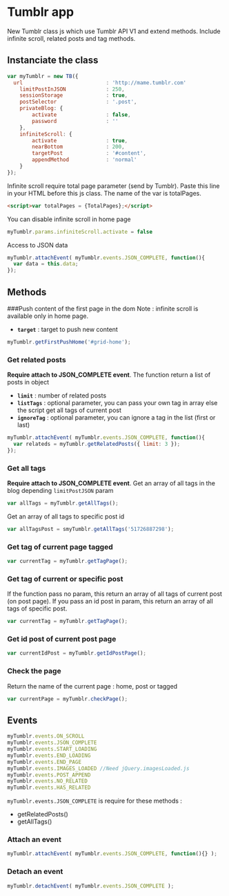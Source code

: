 Tumblr app
==================================================

New Tumblr class js which use Tumblr API V1 and extend methods. Include infinite scroll, related posts and tag methods.

Instanciate the class
--------------------------------------

```javascript
var myTumblr = new TB({
  url							: 'http://mame.tumblr.com'
	limitPostInJSON				: 250,
	sessionStorage				: true,
	postSelector				: '.post',
	privateBlog: {
		activate 				: false,
		password				: ''
	},
	infiniteScroll: {
		activate 				: true,
		nearBottom				: 200,
		targetPost				: '#content',
		appendMethod			: 'normal'
	}
});
```

Infinite scroll require total page parameter (send by Tumblr). Paste this line in your HTML before this js class. The name of the var is totalPages.

```html
<script>var totalPages = {TotalPages};</script>
```

You can disable infinite scroll in home page


```javascript
myTumblr.params.infiniteScroll.activate = false
```

Access to JSON data

```javascript
myTumblr.attachEvent( myTumblr.events.JSON_COMPLETE, function(){
  var data = this.data;
});
```

## Methods

###Push content of the first page in the dom
Note : infinite scroll is available only in home page.

- **`target`** : target to push new content

```javascript
myTumblr.getFirstPushHome('#grid-home');
```

### Get related posts

**Require attach to JSON_COMPLETE event**. The function return a list of posts in object

- **`limit`** : number of related posts
- **`listTags`** : optional parameter, you can pass your own tag in array else the script get all tags of current post
- **`ignoreTag`** : optional parameter, you can ignore a tag in the list (first or last)

```javascript
myTumblr.attachEvent( myTumblr.events.JSON_COMPLETE, function(){
  var relateds = myTumblr.getRelatedPosts({ limit: 3 });
});
```

### Get all tags

**Require attach to JSON_COMPLETE event**. Get an array of all tags in the blog depending `limitPostJSON` param

```javascript
var allTags = myTumblr.getAllTags();
```

Get an array of all tags to specific post id

```javascript
var allTagsPost = smyTumblr.getAllTags('51726887298');
```

### Get tag of current page tagged

```javascript
var currentTag = myTumblr.getTagPage();
```

### Get tag of current or specific post

If the function pass no param, this return an array of all tags of current post (on post page). If you pass an id post in param, this return an array of all tags of specific post.
```javascript
var currentTag = myTumblr.getTagPage();
```


### Get id post of current post page

```javascript
var currentIdPost = myTumblr.getIdPostPage();
```

### Check the page

Return the name of the current page : home, post or tagged

```javascript
var currentPage = myTumblr.checkPage();
```

## Events

```javascript
myTumblr.events.ON_SCROLL
myTumblr.events.JSON_COMPLETE
myTumblr.events.START_LOADING
myTumblr.events.END_LOADING
myTumblr.events.END_PAGE
myTumblr.events.IMAGES_LOADED //Need jQuery.imagesLoaded.js
myTumblr.events.POST_APPEND
myTumblr.events.NO_RELATED
myTumblr.events.HAS_RELATED
```

`myTumblr.events.JSON_COMPLETE` is require for these methods :
- getRelatedPosts()
- getAllTags()

### Attach an event

```javascript
myTumblr.attachEvent( myTumblr.events.JSON_COMPLETE, function(){} );
```

### Detach an event

```javascript
myTumblr.detachEvent( myTumblr.events.JSON_COMPLETE );
```
